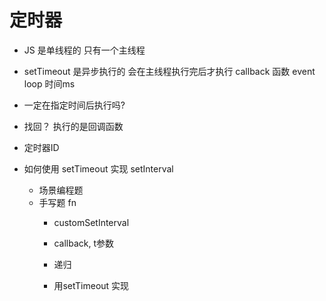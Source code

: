 # 定时器

- JS 是单线程的 只有一个主线程
- setTimeout 是异步执行的 会在主线程执行完后才执行
  callback 函数  event loop  时间ms 

- 一定在指定时间后执行吗?

- 找回？
    执行的是回调函数

- 定时器ID

- 如何使用 setTimeout 实现 setInterval
    - 场景编程题
    - 手写题 fn
        - customSetInterval

        - callback, t参数
        - 递归
        - 用setTimeout 实现
